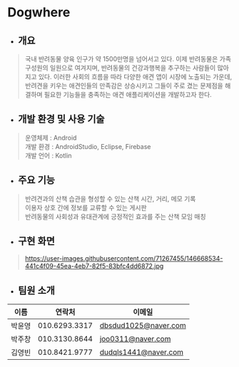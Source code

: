 # Dogwhere

* ## 개요
> 국내 반려동물 양육 인구가 약 1500만명을 넘어서고 있다. 이제 반려동물은 가족 구성원의 일원으로 여겨지며, 반려동물의 건강과행복을 추구하는 사람들이 많아지고 있다. 이러한 사회의 흐름을 따라 다양한 애견 앱이 시장에 노출되는 가운데, 반려견을 키우는 애견인들의 만족감은 상승시키고 그들이 주로 겼는 문제점을 해결하며 필요한 기능들을 충족하는 애견 애플리케이션을 개발하고자 한다.

* ## 개발 환경 및 사용 기술
> 운영체제 : Android <br>
 개발 환경 : AndroidStudio, Eclipse, Firebase <br>
 개발 언어 : Kotlin
* ## 주요 기능
> 반려견과의 산책 습관을 형성할 수 있는 산책 시간, 거리, 메모 기록<br>
이용자 상호 간에 정보를 교류할 수 있는 게시판<br>
반려동물의 사회성과 유대관계에 긍정적인 효과를 주는 산책 모임 매칭
* ## 구현 화면
> https://user-images.githubusercontent.com/71267455/146668534-441c4f09-45ea-4eb7-82f5-83bfc4dd6872.jpg
* ## 팀원 소개
이름 | 연락처 | 이메일
---|---|---|
박윤영 | 010.6293.3317 | dbsdud1025@naver.com
박주창 | 010.3130.8644 | joo0311@naver.com
김영빈 | 010.8421.9777 | dudqls1441@naver.com
